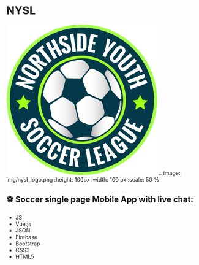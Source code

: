 # NYSL
![NYSL]( img/nysl_logo.png)
.. image:: img/nysl_logo.png :height: 100px :width: 100 px :scale: 50 % 

## :soccer: Soccer single page Mobile App with live chat:

- JS
- Vue.js
- JSON
- Firebase
- Bootstrap
- CSS3
- HTML5


